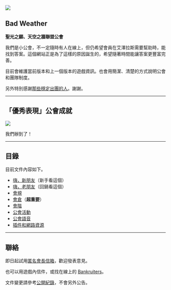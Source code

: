 ![](https://badbadweather.github.com/badweather.png)

## Bad Weather

**聖光之願、天空之牆聯盟公會**

我們是小公會，不一定隨時有人在線上，但仍希望會員在艾澤拉斯需要幫助時，能找到答案。這個網站正是為了這樣的原因誕生的，希望隨著時間能讓答案更豐富完善。

目前會維護當前版本和上一個版本的遊戲資訊。也會用簡潔、清楚的方式說明公會和團隊制度。

另外特別感謝[那些穩定出團的人](https://badbadweather.github.io/raiding.html)。謝謝。

---

## 「優秀表現」公會成就

![](https://badbadweather.github.com/stayclassy.jpg)

我們辦到了！

---

## 目錄

目前文件內容如下。

- [嗨，新朋友](https://badbadweather.github.io/newbies.html)（新手看這個）
- [嗨，老朋友](https://badbadweather.github.io/oldfriends.html)（回鍋看這個）
- [會規](https://badbadweather.github.io/guidelines.html)
- [會倉](https://badbadweather.github.io/bank.html)（**超重要**）
- [會階](https://badbadweather.github.io/ranks.html)
- [公會活動](https://badbadweather.github.io/activities.html)
- [公會語音](https://badbadweather.github.io/voicechat.html)
- [插件和網路資源](https://badbadweather.github.io/useful.html)

--- 

## 聯絡

即日起試用[匿名會長信箱](https://goo.gl/forms/rwLyIDT9gVDazd5q1)，歡迎發表意見。

也可以用遊戲內信件，或找在線上的 [Bankruiters](https://badbadweather.github.io/ranks.html)。

文件變更請參考[公開紀錄](https://github.com/badbadweather/badbadweather.github.io/commits/master/index.md)，不會另外公告。
